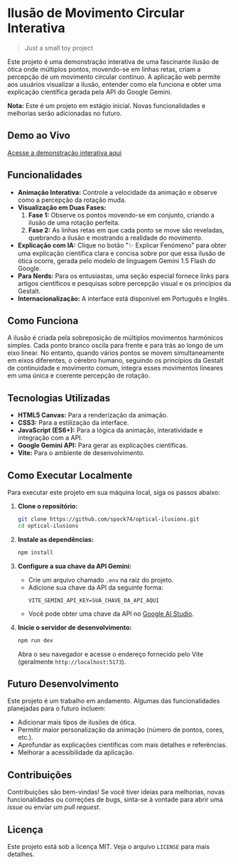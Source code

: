 # Ilusão de Movimento Circular Interativa

> Just a small toy project

Este projeto é uma demonstração interativa de uma fascinante ilusão de ótica onde múltiplos pontos, movendo-se em linhas retas, criam a percepção de um movimento circular contínuo. A aplicação web permite aos usuários visualizar a ilusão, entender como ela funciona e obter uma explicação científica gerada pela API do Google Gemini.

**Nota:** Este é um projeto em estágio inicial. Novas funcionalidades e melhorias serão adicionadas no futuro.

## Demo ao Vivo

[Acesse a demonstração interativa aqui](https://spock74.github.io/optical-ilusions/)

## Funcionalidades

*   **Animação Interativa:** Controle a velocidade da animação e observe como a percepção da rotação muda.
*   **Visualização em Duas Fases:**
    1.  **Fase 1:** Observe os pontos movendo-se em conjunto, criando a ilusão de uma rotação perfeita.
    2.  **Fase 2:** As linhas retas em que cada ponto se move são reveladas, quebrando a ilusão e mostrando a realidade do movimento.
*   **Explicação com IA:** Clique no botão "✨ Explicar Fenómeno" para obter uma explicação científica clara e concisa sobre por que essa ilusão de ótica ocorre, gerada pelo modelo de linguagem Gemini 1.5 Flash do Google.
*   **Para Nerds:** Para os entusiastas, uma seção especial fornece links para artigos científicos e pesquisas sobre percepção visual e os princípios da Gestalt.
*   **Internacionalização:** A interface está disponível em Português e Inglês.

## Como Funciona

A ilusão é criada pela sobreposição de múltiplos movimentos harmónicos simples. Cada ponto branco oscila para frente e para trás ao longo de um eixo linear. No entanto, quando vários pontos se movem simultaneamente em eixos diferentes, o cérebro humano, seguindo os princípios da Gestalt de continuidade e movimento comum, integra esses movimentos lineares em uma única e coerente percepção de rotação.

## Tecnologias Utilizadas

*   **HTML5 Canvas:** Para a renderização da animação.
*   **CSS3:** Para a estilização da interface.
*   **JavaScript (ES6+):** Para a lógica da animação, interatividade e integração com a API.
*   **Google Gemini API:** Para gerar as explicações científicas.
*   **Vite:** Para o ambiente de desenvolvimento.

## Como Executar Localmente

Para executar este projeto em sua máquina local, siga os passos abaixo:

1.  **Clone o repositório:**
    ```bash
    git clone https://github.com/spock74/optical-ilusions.git
    cd optical-ilusions
    ```

2.  **Instale as dependências:**
    ```bash
    npm install
    ```

3.  **Configure a sua chave da API Gemini:**
    *   Crie um arquivo chamado `.env` na raiz do projeto.
    *   Adicione sua chave da API da seguinte forma:
        ```
        VITE_GEMINI_API_KEY=SUA_CHAVE_DA_API_AQUI
        ```
    *   Você pode obter uma chave da API no [Google AI Studio](https://aistudio.google.com/app/apikey).

4.  **Inicie o servidor de desenvolvimento:**
    ```bash
    npm run dev
    ```
    Abra o seu navegador e acesse o endereço fornecido pelo Vite (geralmente `http://localhost:5173`).

## Futuro Desenvolvimento

Este projeto é um trabalho em andamento. Algumas das funcionalidades planejadas para o futuro incluem:

*   Adicionar mais tipos de ilusões de ótica.
*   Permitir maior personalização da animação (número de pontos, cores, etc.).
*   Aprofundar as explicações científicas com mais detalhes e referências.
*   Melhorar a acessibilidade da aplicação.

## Contribuições

Contribuições são bem-vindas! Se você tiver ideias para melhorias, novas funcionalidades ou correções de bugs, sinta-se à vontade para abrir uma *issue* ou enviar um *pull request*.

## Licença

Este projeto está sob a licença MIT. Veja o arquivo `LICENSE` para mais detalhes.
